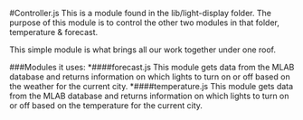 #Controller.js
This is a module found in the lib/light-display folder. The purpose of this module is to control the other two modules in that folder, temperature & forecast.

This  simple module is what brings all our work together under one roof.

###Modules it uses:
*####forecast.js
  This module gets data from the MLAB database and returns information on which lights to turn on or off based on the weather for the current city.
*####temperature.js
  This module gets data from the MLAB database and returns information on which lights to turn on or off based on the temperature for the current city.
